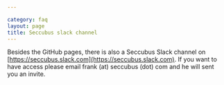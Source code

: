 ```yaml
---

category: faq
layout: page
title: Seccubus slack channel
---
```


Besides the GitHub pages, there is also a Seccubus Slack channel on [https://seccubus.slack.com](https://seccubus.slack.com). If you want to have access please email frank (at) seccubus (dot) com and he will sent you an invite.